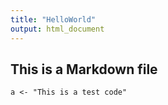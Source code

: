 ```yaml
---
title: "HelloWorld"
output: html_document
---
```





## This is a Markdown file

```
a <- "This is a test code"
```



